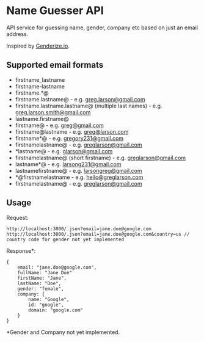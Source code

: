 # Name Guesser API

API service for guessing name, gender, company etc based on just an email address.

Inspired by [Genderize.io](http://genderize.io).

## Supported email formats

* firstname_lastname
* firstname-lastname
* firstname.*@
* firstname.lastname@ - e.g. greg.larson@gmail.com
* firstname.lastname.lastname@ (multiple last names) - e.g. greg.larson.smith@gmail.com
* lastname.firstname@
* firstname@ - e.g. greg@gmail.com
* firstname@lastname - e.g. greg@larson.com
* firstname*@ - e.g. gregory231@gmail.com
* firstnamelastname@ - e.g. greglarson@gmail.com
* *lastname@ - e.g. glarson@gmail.com
* firstnamelastname@ (short firstname) - e.g. greglarson@gmail.com
* lastname*@ - e.g. larsong231@gmail.com
* lastnamefirstname@ - e.g. larsongreg@gmail.com
* *@firstnamelastname - e.g. hello@greglarson.com
* firstnamelastname@ - e.g. greglarson@gmail.com

## Usage

Request:

	http://localhost:3000/.json?email=jane.doe@google.com
	http://localhost:3000/.json?email=jane.doe@google.com&country=us // country code for gender not yet implemented

Response*:

	{
		email: "jane.doe@google.com",
		fullName: "Jane Doe"
		firstName: "Jane",
		lastName: "Doe",
		gender: "female",
		company: {
			name: "Google",
			id: "google",
			domain: "google.com"
		}
	}

*Gender and Company not yet implemented.
